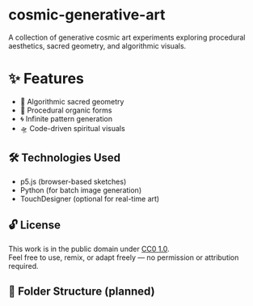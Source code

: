 # cosmic-generative-art
A collection of generative cosmic art experiments exploring procedural aesthetics, sacred geometry, and algorithmic visuals.
# ✨ Features

- 💠 Algorithmic sacred geometry
- 🌿 Procedural organic forms
- 🌀 Infinite pattern generation
- 🛸 Code-driven spiritual visuals

## 🛠 Technologies Used

- p5.js (browser-based sketches)
- Python (for batch image generation)
- TouchDesigner (optional for real-time art)

## 🔓 License

This work is in the public domain under [CC0 1.0](https://creativecommons.org/publicdomain/zero/1.0/).  
Feel free to use, remix, or adapt freely — no permission or attribution required.

## 📁 Folder Structure (planned)
